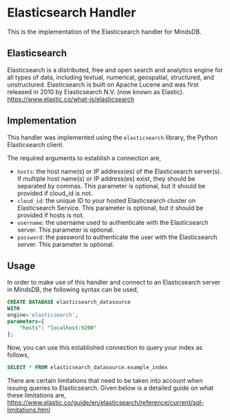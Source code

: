 # Elasticsearch Handler

This is the implementation of the Elasticsearch handler for MindsDB.

## Elasticsearch
Elasticsearch is a distributed, free and open search and analytics engine for all types of data, including textual, numerical, geospatial, structured, and unstructured. Elasticsearch is built on Apache Lucene and was first released in 2010 by Elasticsearch N.V. (now known as Elastic).
<br>
https://www.elastic.co/what-is/elasticsearch

## Implementation
This handler was implemented using the `elasticsearch` library, the Python Elasticsearch client.

The required arguments to establish a connection are,
* `hosts`: the host name(s) or IP address(es) of the Elasticsearch server(s). If multiple host name(s) or IP address(es) exist, they should be separated by commas. This parameter is optional, but it should be provided if cloud_id is not.
* `cloud_id`: the unique ID to your hosted Elasticsearch cluster on Elasticsearch Service. This parameter is optional, but it should be provided if hosts is not.
* `username`: the username used to authenticate with the Elasticsearch server. This parameter is optional.
* `password`: the password to authenticate the user with the Elasticsearch server. This parameter is optional.

## Usage
In order to make use of this handler and connect to an Elasticsearch server in MindsDB, the following syntax can be used,
~~~~sql
CREATE DATABASE elasticsearch_datasource
WITH
engine='elasticsearch',
parameters={
    "hosts": "localhost:9200"
};
~~~~

Now, you can use this established connection to query your index as follows,
~~~~sql
SELECT * FROM elasticsearch_datasource.example_index
~~~~

There are certain limitations that need to be taken into account when issuing queries to Elasticsearch. Given below is a detailed guide on what these limitations are,
https://www.elastic.co/guide/en/elasticsearch/reference/current/sql-limitations.html
